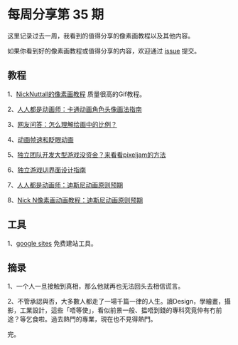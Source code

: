 # 每周分享第 35 期

这里记录过去一周，我看到的值得分享的像素画教程以及其他内容。

如果你看到好的像素画教程或值得分享的内容，欢迎通过 [issue](https://github.com/pixel32/Weekly_PixelartTutorials/issues) 提交。

## 教程
1、[NickNuttall的像素画教程](https://www.patreon.com/NickNuttall)
质量很高的Gif教程。

2、[人人都是动画师：卡通动画角色头像画法指南](http://mp.weixin.qq.com/s?__biz=MjM5MTYxNTcwMQ==&mid=2650555945&idx=1&sn=963548bbaa0e459bc1c323d9d7b8e244&chksm=beba399389cdb085e35d2458388b81a52c6f776c22f0e679b4ec78acdce36661cf47a499ba00&token=54155597&lang=zh_CN#rd)

3、[网友问答：怎么理解绘画中的比例？](http://mp.weixin.qq.com/s?__biz=MjM5MTYxNTcwMQ==&mid=2650555985&idx=1&sn=e7b942099a99ad2859c09850cd26111a&chksm=beba39eb89cdb0fd61e2f211ea7fe5f3b678846145bb36030d0518aa15e4efae497f188d45eb&token=54155597&lang=zh_CN#rd)

4、[动画帧速和眨眼动画](http://mp.weixin.qq.com/s?__biz=MjM5MTYxNTcwMQ==&mid=2650556018&idx=1&sn=d11cf6561221a51e218d20e151c09f2c&chksm=beba39c889cdb0de07119f82e2ad5482b9ce3e713cf3313cc762b06e1f065482c60d48aea08c&token=54155597&lang=zh_CN#rd)

5、[独立团队开发大型游戏没资金？来看看pixeljam的方法](http://mp.weixin.qq.com/s?__biz=MjM5MTYxNTcwMQ==&mid=2650556019&idx=1&sn=6f26f04057c7878d894d34414807aa22&chksm=beba39c989cdb0dfd8d5f3e0c150975379ab5aa0ebfcc0a82928f346c1a229d9b401146e4c07&token=54155597&lang=zh_CN#rd)

6、[独立游戏UI界面设计指南](http://mp.weixin.qq.com/s?__biz=MjM5MTYxNTcwMQ==&mid=2650556031&idx=1&sn=267157c2a61e8e9e0eba2fd1d06ffc43&chksm=beba39c589cdb0d3069f5cdfde35476fc0050327d404e50af2823e435246c4028d3c537eab7c&token=54155597&lang=zh_CN#rd)

7、[人人都是动画师：迪斯尼动画原则预期](http://mp.weixin.qq.com/s?__biz=MjM5MTYxNTcwMQ==&mid=2650556043&idx=1&sn=07c37f06757caf9caba061ac611bb373&chksm=beba393189cdb027a3278071c7f2bc2f9a7b877fa9c1d683b8692daa327e793cae9966b1f2e0&token=54155597&lang=zh_CN#rd)

8、[Nick N像素画动画教程：迪斯尼动画原则预期](http://mp.weixin.qq.com/s?__biz=MjM5MTYxNTcwMQ==&mid=2650556053&idx=1&sn=5cbc8b095f2e9cbd84f8e6c86228930d&chksm=beba392f89cdb039f4a93d192a4b5d641401b94b80db3ad1a1306fd32e7b1e825579e1b7ee0c&token=54155597&lang=zh_CN#rd)

## 工具
1、[google sites](https://sites.google.com)
免费建站工具。

## 摘录
1、一个人一旦接触到真相，那么他就再也无法回头去相信谎言。

2、不管承認與否，大多數人都走了一場千篇一律的人生。讀Design，學繪畫，攝影，工業設計，這些「唔等使」，看似前景一般、揾唔到錢的專科究竟仲有冇前途？等乞食啦。過去熱門的專業，現在也不見得熱門。

完。